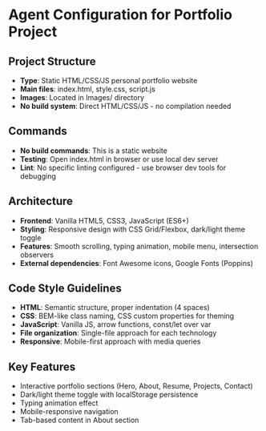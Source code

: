 # Agent Configuration for Portfolio Project

## Project Structure
- **Type**: Static HTML/CSS/JS personal portfolio website
- **Main files**: index.html, style.css, script.js
- **Images**: Located in Images/ directory
- **No build system**: Direct HTML/CSS/JS - no compilation needed

## Commands
- **No build commands**: This is a static website
- **Testing**: Open index.html in browser or use local dev server
- **Lint**: No specific linting configured - use browser dev tools for debugging

## Architecture
- **Frontend**: Vanilla HTML5, CSS3, JavaScript (ES6+)
- **Styling**: Responsive design with CSS Grid/Flexbox, dark/light theme toggle
- **Features**: Smooth scrolling, typing animation, mobile menu, intersection observers
- **External dependencies**: Font Awesome icons, Google Fonts (Poppins)

## Code Style Guidelines
- **HTML**: Semantic structure, proper indentation (4 spaces)
- **CSS**: BEM-like class naming, CSS custom properties for theming
- **JavaScript**: Vanilla JS, arrow functions, const/let over var
- **File organization**: Single-file approach for each technology
- **Responsive**: Mobile-first approach with media queries

## Key Features
- Interactive portfolio sections (Hero, About, Resume, Projects, Contact)
- Dark/light theme toggle with localStorage persistence
- Typing animation effect
- Mobile-responsive navigation
- Tab-based content in About section
